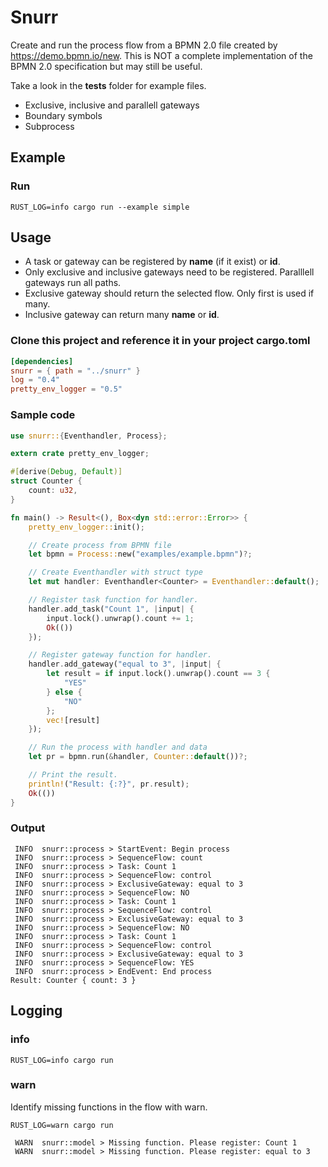 # Snurr

Create and run the process flow from a BPMN 2.0 file created by https://demo.bpmn.io/new. This is NOT a complete implementation of the BPMN 2.0 specification but may still be useful.

Take a look in the **tests** folder for example files.

- Exclusive, inclusive and parallell gateways
- Boundary symbols
- Subprocess


## Example

### Run
```
RUST_LOG=info cargo run --example simple
```

## Usage

- A task or gateway can be registered by **name** (if it exist) or **id**. 
- Only exclusive and inclusive gateways need to be registered. Paralllell gateways run all paths.
- Exclusive gateway should return the selected flow. Only first is used if many.
- Inclusive gateway can return many **name** or **id**.

### Clone this project and reference it in your project cargo.toml
```toml
[dependencies]
snurr = { path = "../snurr" }
log = "0.4"
pretty_env_logger = "0.5"
```

### Sample code

```rust
use snurr::{Eventhandler, Process};

extern crate pretty_env_logger;

#[derive(Debug, Default)]
struct Counter {
    count: u32,
}

fn main() -> Result<(), Box<dyn std::error::Error>> {
    pretty_env_logger::init();

    // Create process from BPMN file
    let bpmn = Process::new("examples/example.bpmn")?;

    // Create Eventhandler with struct type
    let mut handler: Eventhandler<Counter> = Eventhandler::default();

    // Register task function for handler.
    handler.add_task("Count 1", |input| {
        input.lock().unwrap().count += 1;
        Ok(())
    });

    // Register gateway function for handler.
    handler.add_gateway("equal to 3", |input| {
        let result = if input.lock().unwrap().count == 3 {
            "YES"
        } else {
            "NO"
        };
        vec![result]
    });

    // Run the process with handler and data
    let pr = bpmn.run(&handler, Counter::default())?;

    // Print the result.
    println!("Result: {:?}", pr.result);
    Ok(())
}
```

### Output
```
 INFO  snurr::process > StartEvent: Begin process
 INFO  snurr::process > SequenceFlow: count
 INFO  snurr::process > Task: Count 1
 INFO  snurr::process > SequenceFlow: control
 INFO  snurr::process > ExclusiveGateway: equal to 3
 INFO  snurr::process > SequenceFlow: NO
 INFO  snurr::process > Task: Count 1
 INFO  snurr::process > SequenceFlow: control
 INFO  snurr::process > ExclusiveGateway: equal to 3
 INFO  snurr::process > SequenceFlow: NO
 INFO  snurr::process > Task: Count 1
 INFO  snurr::process > SequenceFlow: control
 INFO  snurr::process > ExclusiveGateway: equal to 3
 INFO  snurr::process > SequenceFlow: YES
 INFO  snurr::process > EndEvent: End process
Result: Counter { count: 3 }
```

## Logging

### info
```
RUST_LOG=info cargo run
```

### warn

Identify missing functions in the flow with warn.

```
RUST_LOG=warn cargo run
```
```
 WARN  snurr::model > Missing function. Please register: Count 1
 WARN  snurr::model > Missing function. Please register: equal to 3
```
